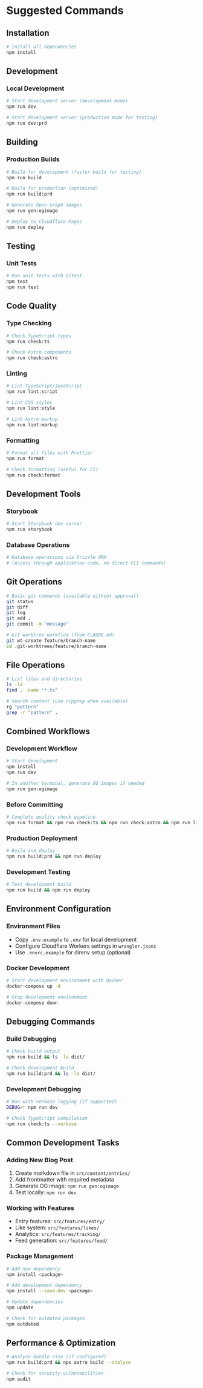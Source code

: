 # Suggested Commands

## Installation

```bash
# Install all dependencies
npm install
```

## Development

### Local Development

```bash
# Start development server (development mode)
npm run dev

# Start development server (production mode for testing)
npm run dev:prd
```

## Building

### Production Builds

```bash
# Build for development (faster build for testing)
npm run build

# Build for production (optimized)
npm run build:prd

# Generate Open Graph images
npm run gen:ogimage

# Deploy to Cloudflare Pages
npm run deploy
```

## Testing

### Unit Tests

```bash
# Run unit tests with Vitest
npm test
npm run test
```

## Code Quality

### Type Checking

```bash
# Check TypeScript types
npm run check:ts

# Check Astro components
npm run check:astro
```

### Linting

```bash
# Lint TypeScript/JavaScript
npm run lint:script

# Lint CSS styles
npm run lint:style

# Lint Astro markup
npm run lint:markup
```

### Formatting

```bash
# Format all files with Prettier
npm run format

# Check formatting (useful for CI)
npm run check:format
```

## Development Tools

### Storybook

```bash
# Start Storybook dev server
npm run storybook
```

### Database Operations

```bash
# Database operations via Drizzle ORM
# (Access through application code, no direct CLI commands)
```

## Git Operations

```bash
# Basic git commands (available without approval)
git status
git diff
git log
git add .
git commit -m "message"

# Git worktree workflow (from CLAUDE.md)
git wt-create feature/branch-name
cd .git-worktrees/feature/branch-name
```

## File Operations

```bash
# List files and directories
ls -la
find . -name "*.ts"

# Search content (use ripgrep when available)
rg "pattern"
grep -r "pattern" .
```

## Combined Workflows

### Development Workflow

```bash
# Start development
npm install
npm run dev

# In another terminal, generate OG images if needed
npm run gen:ogimage
```

### Before Committing

```bash
# Complete quality check pipeline
npm run format && npm run check:ts && npm run check:astro && npm run lint:script && npm run lint:style && npm run lint:markup && npm test
```

### Production Deployment

```bash
# Build and deploy
npm run build:prd && npm run deploy
```

### Development Testing

```bash
# Test development build
npm run build && npm run deploy
```

## Environment Configuration

### Environment Files

- Copy `.env.example` to `.env` for local development
- Configure Cloudflare Workers settings in `wrangler.jsonc`
- Use `.envrc.example` for direnv setup (optional)

### Docker Development

```bash
# Start development environment with Docker
docker-compose up -d

# Stop development environment
docker-compose down
```

## Debugging Commands

### Build Debugging

```bash
# Check build output
npm run build && ls -la dist/

# Check development build
npm run build:prd && ls -la dist/
```

### Development Debugging

```bash
# Run with verbose logging (if supported)
DEBUG=* npm run dev

# Check TypeScript compilation
npm run check:ts --verbose
```

## Common Development Tasks

### Adding New Blog Post

1. Create markdown file in `src/content/entries/`
2. Add frontmatter with required metadata
3. Generate OG image: `npm run gen:ogimage`
4. Test locally: `npm run dev`

### Working with Features

- Entry features: `src/features/entry/`
- Like system: `src/features/likes/`
- Analytics: `src/features/tracking/`
- Feed generation: `src/features/feed/`

### Package Management

```bash
# Add new dependency
npm install <package>

# Add development dependency
npm install --save-dev <package>

# Update dependencies
npm update

# Check for outdated packages
npm outdated
```

## Performance & Optimization

```bash
# Analyze bundle size (if configured)
npm run build:prd && npx astro build --analyze

# Check for security vulnerabilities
npm audit
```
